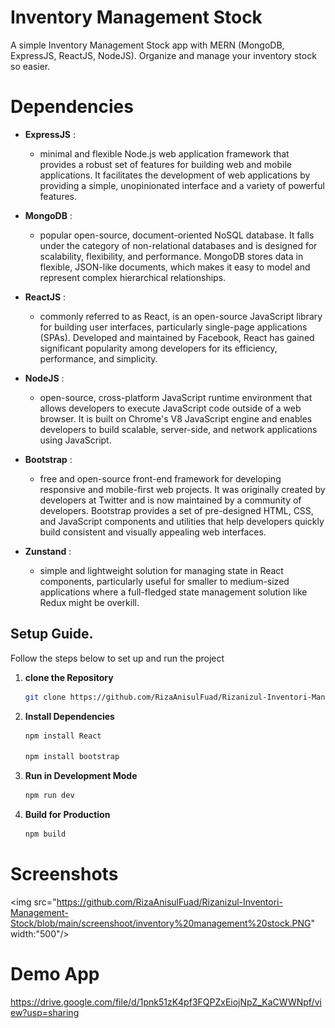 # Inventory Management Stock

A simple Inventory Management Stock app with MERN (MongoDB, ExpressJS, ReactJS, NodeJS). Organize and manage your inventory stock so easier.

# Dependencies

- **ExpressJS** :
    - minimal and flexible Node.js web application framework that provides a robust set of features for building web and mobile applications. It facilitates the development of web applications by providing a simple, unopinionated interface and a variety of powerful features.

- **MongoDB** :
    - popular open-source, document-oriented NoSQL database. It falls under the category of non-relational databases and is designed for scalability, flexibility, and performance. MongoDB stores data in flexible, JSON-like documents, which makes it easy to model and represent complex hierarchical relationships.

- **ReactJS** :
    - commonly referred to as React, is an open-source JavaScript library for building user interfaces, particularly single-page applications (SPAs). Developed and maintained by Facebook, React has gained significant popularity among developers for its efficiency, performance, and simplicity.

- **NodeJS** : 
    - open-source, cross-platform JavaScript runtime environment that allows developers to execute JavaScript code outside of a web browser. It is built on Chrome's V8 JavaScript engine and enables developers to build scalable, server-side, and network applications using JavaScript.

- **Bootstrap** : 
    - free and open-source front-end framework for developing responsive and mobile-first web projects. It was originally created by developers at Twitter and is now maintained by a community of developers. Bootstrap provides a set of pre-designed HTML, CSS, and JavaScript components and utilities that help developers quickly build consistent and visually appealing web interfaces.

- **Zunstand** : 
    -  simple and lightweight solution for managing state in React components, particularly useful for smaller to medium-sized applications where a full-fledged state management solution like Redux might be overkill.





## Setup Guide.
Follow the steps below to set up and run the project

1. **clone the Repository**
    
    ```bash
    git clone https://github.com/RizaAnisulFuad/Rizanizul-Inventori-Management-Stock.git
    ```

2. **Install Dependencies**
    
   ```bash
   npm install React
      
   npm install bootstrap
   ```

3. **Run in Development Mode**

   ```bash
   npm run dev
   ```

5. **Build for Production**

   ```bash
   npm build
   ```


# Screenshots

<img src="https://github.com/RizaAnisulFuad/Rizanizul-Inventori-Management-Stock/blob/main/screenshoot/inventory%20management%20stock.PNG" width:"500"/>



# Demo App

https://drive.google.com/file/d/1pnk51zK4pf3FQPZxEiojNpZ_KaCWWNpf/view?usp=sharing


